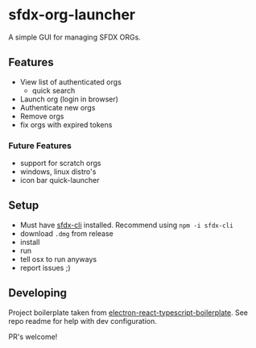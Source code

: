 # sfdx-org-launcher

A simple GUI for managing SFDX ORGs.

## Features

- View list of authenticated orgs
  - quick search
- Launch org (login in browser)
- Authenticate new orgs
- Remove orgs
- fix orgs with expired tokens

### Future Features

- support for scratch orgs
- windows, linux distro's
- icon bar quick-launcher


## Setup

- Must have [sfdx-cli](https://www.npmjs.com/package/sfdx-cli) installed.  Recommend using `npm -i sfdx-cli`
- download `.dmg` from release
- install
- run
- tell osx to run anyways
- report issues ;)

## Developing

Project boilerplate taken from [electron-react-typescript-boilerplate](https://github.com/iRath96/electron-react-typescript-boilerplate).  See repo readme for help with dev configuration.

PR's welcome!